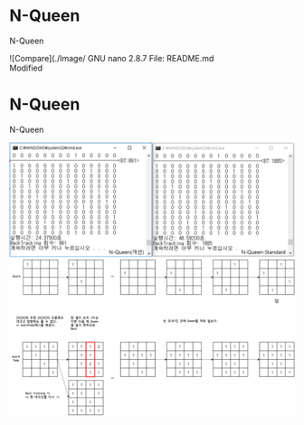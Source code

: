 # N-Queen
N-Queen

![Compare](./Image/  GNU nano 2.8.7                   File: README.md   
                 Modified

# N-Queen
N-Queen

![Compare](./Image/Compare_name.PNG)
![Explanation](./Image/Example.png)
